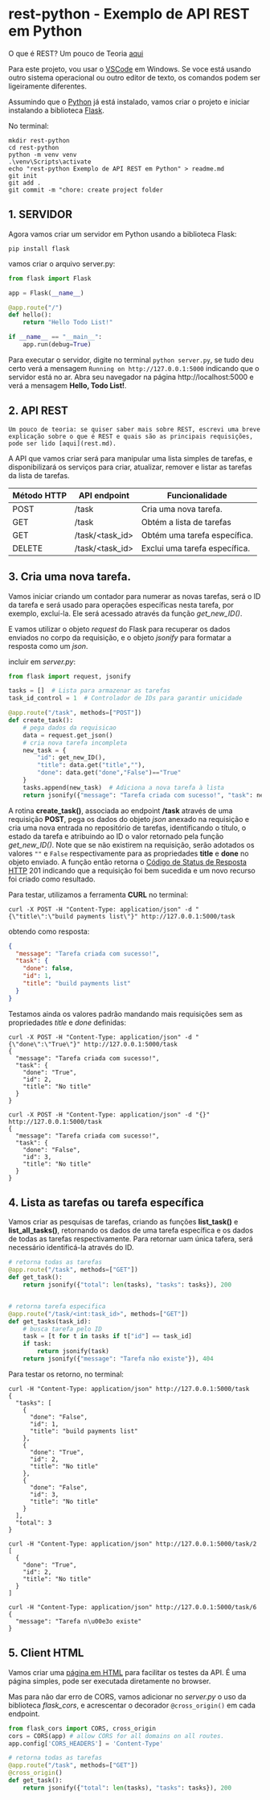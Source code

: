 # rest-python - Exemplo de API REST em Python

O que é REST? Um pouco de Teoria [aqui](rest.md)

Para este projeto, vou usar o [VSCode](https://code.visualstudio.com/) em Windows. Se voce está usando outro sistema operacional ou outro editor de texto, os comandos podem ser ligeiramente diferentes.

Assumindo que o [Python](https://www.python.org/) já está instalado, vamos criar o projeto e iniciar instalando a biblioteca [Flask](https://flask.palletsprojects.com/en/stable/).

No terminal:

```shell
mkdir rest-python
cd rest-python
python -m venv venv
.\venv\Scripts\activate
echo "rest-python Exemplo de API REST em Python" > readme.md
git init
git add .
git commit -m "chore: create project folder
```

## 1. SERVIDOR

Agora vamos criar um servidor em Python usando a biblioteca Flask:

```shell
pip install flask
```

vamos criar o arquivo server.py:

```python
from flask import Flask

app = Flask(__name__)

@app.route("/")
def hello():
    return "Hello Todo List!"

if __name__ == "__main__":
    app.run(debug=True)
```

Para executar o servidor, digite no terminal ```python server.py```, se tudo deu certo verá a mensagem ```Running on http://127.0.0.1:5000``` indicando que o servidor está no ar. Abra seu navegador na página http://localhost:5000 e verá a mensagem **Hello, Todo List!**.

## 2. API REST

    Um pouco de teoria: se quiser saber mais sobre REST, escrevi uma breve explicação sobre o que é REST e quais são as principais requisições, pode ser lido [aqui](rest.md).

A API que vamos criar será para manipular uma lista simples de tarefas, e disponibilizará os serviços para criar, atualizar, remover e listar as tarefas da lista de tarefas.

Método HTTP|API endpoint|Funcionalidade
---|---|---
POST|/task|Cria uma nova tarefa.
GET|/task|Obtém a lista de tarefas
GET|/task/<task_id>|Obtém uma tarefa específica.
DELETE|/task/<task_id>|Exclui uma tarefa específica.


## 3. Cria uma nova tarefa.

Vamos iniciar criando um contador para numerar as novas tarefas, será o ID da tarefa e será usado para operações específicas nesta tarefa, por exemplo, excluí-la. Ele será acessado através da função *get_new_ID()*.

E vamos utilizar o objeto *request* do Flask para recuperar os dados enviados no corpo da requisição, e o objeto *jsonify* para formatar a resposta como um *json*.

incluir em *server.py*:

```python
from flask import request, jsonify

tasks = []  # Lista para armazenar as tarefas
task_id_control = 1  # Controlador de IDs para garantir unicidade

@app.route("/task", methods=["POST"])
def create_task():
    # pega dados da requisicao
    data = request.get_json()
    # cria nova tarefa incompleta
    new_task = {
        "id": get_new_ID(),
        "title": data.get("title",""),
        "done": data.get("done","False")=="True"
    }
    tasks.append(new_task)  # Adiciona a nova tarefa à lista
    return jsonify({"message": "Tarefa criada com sucesso!", "task": new_task}), 201

```

A rotina **create_task()**, associada ao endpoint **/task** através de uma requisição **POST**, pega os dados do objeto *json* anexado na requisição e cria uma nova entrada no repositório de tarefas, identificando o título, o estado da tarefa e atribuindo ao ID o valor retornado pela função *get_new_ID()*. Note que se não existirem na requisição, serão adotados os valores ```""``` e ```False``` respectivamente para as propriedades **title** e **done** no objeto enviado. A função então retorna o [Código de Status de Resposta HTTP](https://developer.mozilla.org/pt-BR/docs/Web/HTTP/Status) 201 indicando que a requisição foi bem sucedida e um novo recurso foi criado como resultado.

Para testar, utilizamos a ferramenta **CURL** no terminal:
```shell
curl -X POST -H "Content-Type: application/json" -d "{\"title\":\"build payments list\"}" http://127.0.0.1:5000/task
```

obtendo como resposta:
```json
{
  "message": "Tarefa criada com sucesso!",
  "task": {
    "done": false,
    "id": 1,
    "title": "build payments list"
  }
}
```

Testamos ainda os valores padrão mandando mais requisições sem as propriedades *title* e *done* definidas:

```shell
curl -X POST -H "Content-Type: application/json" -d "{\"done\":\"True\"}" http://127.0.0.1:5000/task
{
  "message": "Tarefa criada com sucesso!",
  "task": {
    "done": "True",
    "id": 2,
    "title": "No title"
  }
}

curl -X POST -H "Content-Type: application/json" -d "{}" http://127.0.0.1:5000/task
{
  "message": "Tarefa criada com sucesso!",
  "task": {
    "done": "False",
    "id": 3,
    "title": "No title"
  }
}
```

## 4. Lista as tarefas ou tarefa específica

Vamos criar as pesquisas de tarefas, criando as funções **list_task()** e **list_all_tasks()**, retornando os dados de uma tarefa específica e os dados de todas as tarefas respectivamente. Para retornar uam única tafera, será necessário identificá-la através do ID.

```python
# retorna todas as tarefas
@app.route("/task", methods=["GET"])
def get_task():
    return jsonify({"total": len(tasks), "tasks": tasks}), 200


# retorna tarefa especifica
@app.route("/task/<int:task_id>", methods=["GET"])
def get_tasks(task_id):
    # busca tarefa pelo ID
    task = [t for t in tasks if t["id"] == task_id]
    if task:
        return jsonify(task)
    return jsonify({"message": "Tarefa não existe"}), 404
```

Para testar os retorno, no terminal:

```shell
curl -H "Content-Type: application/json" http://127.0.0.1:5000/task
{
  "tasks": [
    {
      "done": "False",
      "id": 1,
      "title": "build payments list"
    },
    {
      "done": "True",
      "id": 2,
      "title": "No title"
    },
    {
      "done": "False",
      "id": 3,
      "title": "No title"
    }
  ],
  "total": 3
}

curl -H "Content-Type: application/json" http://127.0.0.1:5000/task/2
[
  {
    "done": "True",
    "id": 2,
    "title": "No title"
  }
]

curl -H "Content-Type: application/json" http://127.0.0.1:5000/task/6
{
  "message": "Tarefa n\u00e3o existe"
}
```

## 5. Client HTML

Vamos criar uma [página em HTML](client.html) para facilitar os testes da API. É uma página simples, pode ser executada diretamente no browser.

Mas para não dar erro de CORS, vamos adicionar no *server.py* o uso da biblioteca *flask_cors*, e acrescentar o decorador ```@cross_origin()``` em cada endpoint.
```python
from flask_cors import CORS, cross_origin
cors = CORS(app) # allow CORS for all domains on all routes.
app.config['CORS_HEADERS'] = 'Content-Type'

# retorna todas as tarefas
@app.route("/task", methods=["GET"])
@cross_origin()
def get_task():
    return jsonify({"total": len(tasks), "tasks": tasks}), 200
```


